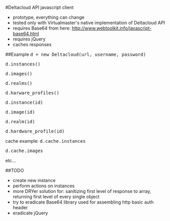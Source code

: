 #Deltacloud API javascript client
- prototype, everything can change
- tested only with Virtualmaster's native implementation of Deltacloud API
- requires Base64 from here: http://www.webtoolkit.info/javascript-base64.html
- requires jQuery
- caches responses


##Example
<tt>d = new Deltacloud(url, username, password)</tt>

<tt>d.instances()</tt>

<tt>d.images()</tt>

<tt>d.realms()</tt>

<tt>d.harware_profiles()</tt>

<tt>d.instance(id)</tt>

<tt>d.image(id)</tt>

<tt>d.realm(id)</tt>

<tt>d.hardware_profile(id)</tt>

cache example:
<tt>d.cache.instances</tt>

<tt>d.cache.images</tt>

etc...

##TODO
- create new instance
- perform actions on instances
- more DRYer solution for: sanitizing first level of response to array, returning first level of every single object 
- try to eradicate Base64 library used for assembling http basic auth header
- eradicate jQuery
